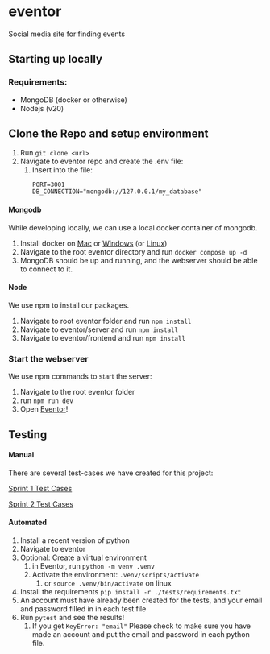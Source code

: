 # eventor
Social media site for finding events

## Starting up locally

### Requirements: 
- MongoDB (docker or otherwise)
- Nodejs (v20)

## Clone the Repo and setup environment
1. Run `git clone <url>`
2. Navigate to eventor repo and create the .env file:
	1. Insert into the file:
		```
	   PORT=3001
	   DB_CONNECTION="mongodb://127.0.0.1/my_database"
	   ```
#### Mongodb
While developing locally, we can use a local docker container of mongodb.

1. Install docker on [Mac](https://docs.docker.com/desktop/install/mac-install/) or [Windows](https://docs.docker.com/desktop/install/windows-install/) (or [Linux](https://docs.docker.com/engine/install/))
2. Navigate to the root eventor directory and run `docker compose up -d`
3. MongoDB should be up and running, and the webserver should be able to connect to it.

#### Node
We use npm to install our packages.
1. Navigate to root eventor folder and run `npm install`
2. Navigate to eventor/server and run `npm install`
3. Navigate to eventor/frontend and run `npm install`

### Start the webserver
We use npm commands to start the server:
1. Navigate to the root eventor folder
2. run `npm run dev`
3. Open [Eventor](http://localhost:3000/)!

## Testing
#### Manual
There are several test-cases we have created for this project:

[Sprint 1 Test Cases](/tests/Sprint_1_Test_Cases.md)

[Sprint 2 Test Cases](/tests/Sprint_2_Test_Cases.md)
#### Automated
1. Install a recent version of python
2. Navigate to eventor
3. Optional: Create a virtual environment
	1. in Eventor, run `python -m venv .venv`
	2. Activate the environment: `.venv/scripts/activate`
		1. or `source .venv/bin/activate` on linux
4. Install the requirements `pip install -r ./tests/requirements.txt`
5. An account must have already been created for the tests, and your email and password filled in in each test file
6. Run `pytest` and see the results!
	1. If you get `KeyError: "email"` Please check to make sure you have made an account and put the email and password in each python file.